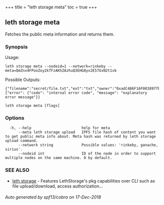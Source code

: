 +++
title = "leth storage meta"
toc = true
+++
## leth storage meta

Fetches the public meta information and returns them.

### Synopsis


Usage:

	leth storage meta --nodeid=1 --network=rinkeby --meta=QmZnx4FPooZoy2kTFzAKhZAzhuQ3EHG8yx2E57GvN2t1vb

Possible Outputs:

	{"filename":"secret/file.txt","ext":"txt","owner":"0xadC486F16F003897fb927e22438cb1b820f79879","hash":"QmRnXxBJg3NjXzuTi91iNYcMff4oz4NwjN7fgtBXp2UbG9","acl":"0x3cb99420c7F16f00ef41B5ace9e0C815F3736879"}
	{"error": {"code": "internal error code", "message": "explanatory error message"}}


```
leth storage meta [flags]
```

### Options

```
  -h, --help                       help for meta
      --meta leth storage upload   IPFS file hash of content you want to get public meta info about. Meta hash was returned by leth storage upload command.
      --network string             Possible values: 'rinkeby, ganache, sirius'.
      --nodeid int                 ID of the node in order to support multiple nodes on the same machine. 0 by default.
```

### SEE ALSO

* [leth storage](/cli-docs/leth/storage/)	 - Features LethStorage's pkg capabilities over CLI such as file upload/download, access authorization...

###### Auto generated by spf13/cobra on 17-Dec-2018

